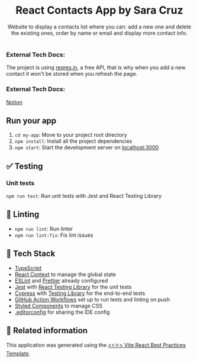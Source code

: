 <h1 align="center">
  React Contacts App by Sara Cruz
</h1>

<p align="center">
  Website to display a contacts list where you can: add a new one and delete the existing ones, order by name or email and display more contact info.
  <br />
  <br />
</p>

### External Tech Docs:
The project is using [reqres.in](reqres.in), a free API, that is why when you add a new contact it won't be stored when you refresh the page.

### External Tech Docs:
[Notion](https://www.notion.so/Contacts-App-c2bfceff077645558986bd587acdbc8b?pvs=4)

## Run your app

   1. `cd my-app`: Move to your project root directory
   2. `npm install`: Install all the project dependencies
   3. `npm start`: Start the development server on [localhost:3000](http://localhost:3000)

## ✅ Testing

### Unit tests

`npm run test`: Run unit tests with Jest and React Testing Library

## 🔦 Linting

- `npm run lint`: Run linter
- `npm run lint:fix`: Fix lint issues

## 🌈 Tech Stack

- [TypeScript](https://www.typescriptlang.org)
- [React Context](https://react.dev/reference/react/useContext) to manage the global state
- [ESLint](https://eslint.org) and [Prettier](https://prettier.io) already configured
- [Jest](https://jestjs.io) with [React Testing Library](https://testing-library.com/docs/react-testing-library/intro) for the unit tests
- [Cypress](https://www.cypress.io) with [Testing Library](https://testing-library.com/docs/cypress-testing-library) for the end-to-end tests
- [GitHub Action Workflows](https://github.com/features/actions) set up to run tests and linting on push
- [Styled Components](https://styled-components.com) to manage CSS
- [.editorconfig](https://editorconfig.org) for sharing the IDE config

## 🔀 Related information

This application was generated using the [<⚡⚛️> Vite React Best Practices Template](https://github.com/CodelyTV/vite-react_best_practices-template).
